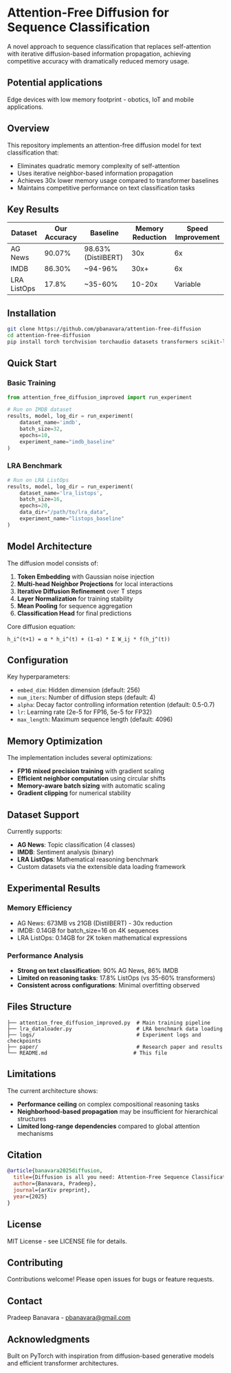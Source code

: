 # Attention-Free Diffusion for Sequence Classification

A novel approach to sequence classification that replaces self-attention with iterative diffusion-based information propagation, achieving competitive accuracy with dramatically reduced memory usage.

## Potential applications
Edge devices with low memory footprint - obotics, IoT and mobile applications.

## Overview

This repository implements an attention-free diffusion model for text classification that:
- Eliminates quadratic memory complexity of self-attention
- Uses iterative neighbor-based information propagation
- Achieves 30x lower memory usage compared to transformer baselines
- Maintains competitive performance on text classification tasks

## Key Results

| Dataset | Our Accuracy | Baseline | Memory Reduction | Speed Improvement |
|---------|--------------|----------|------------------|-------------------|
| AG News | 90.07% | 98.63% (DistilBERT) | 30x | 6x |
| IMDB | 86.30% | ~94-96% | 30x+ | 6x |
| LRA ListOps | 17.8% | ~35-60% | 10-20x | Variable |

## Installation

```bash
git clone https://github.com/pbanavara/attention-free-diffusion
cd attention-free-diffusion
pip install torch torchvision torchaudio datasets transformers scikit-learn
```

## Quick Start

### Basic Training
```python
from attention_free_diffusion_improved import run_experiment

# Run on IMDB dataset
results, model, log_dir = run_experiment(
    dataset_name='imdb',
    batch_size=32,
    epochs=10,
    experiment_name="imdb_baseline"
)
```

### LRA Benchmark
```python
# Run on LRA ListOps
results, model, log_dir = run_experiment(
    dataset_name='lra_listops',
    batch_size=16,
    epochs=20,
    data_dir="/path/to/lra_data",
    experiment_name="listops_baseline"
)
```

## Model Architecture

The diffusion model consists of:
1. **Token Embedding** with Gaussian noise injection
2. **Multi-head Neighbor Projections** for local interactions
3. **Iterative Diffusion Refinement** over T steps
4. **Layer Normalization** for training stability
5. **Mean Pooling** for sequence aggregation
6. **Classification Head** for final predictions

Core diffusion equation:
```
h_i^(t+1) = α * h_i^(t) + (1-α) * Σ W_ij * f(h_j^(t))
```

## Configuration

Key hyperparameters:
- `embed_dim`: Hidden dimension (default: 256)
- `num_iters`: Number of diffusion steps (default: 4)
- `alpha`: Decay factor controlling information retention (default: 0.5-0.7)
- `lr`: Learning rate (2e-5 for FP16, 5e-5 for FP32)
- `max_length`: Maximum sequence length (default: 4096)

## Memory Optimization

The implementation includes several optimizations:
- **FP16 mixed precision training** with gradient scaling
- **Efficient neighbor computation** using circular shifts
- **Memory-aware batch sizing** with automatic scaling
- **Gradient clipping** for numerical stability

## Dataset Support

Currently supports:
- **AG News**: Topic classification (4 classes)
- **IMDB**: Sentiment analysis (binary)
- **LRA ListOps**: Mathematical reasoning benchmark
- Custom datasets via the extensible data loading framework

## Experimental Results

### Memory Efficiency
- AG News: 673MB vs 21GB (DistilBERT) - 30x reduction
- IMDB: 0.14GB for batch_size=16 on 4K sequences
- LRA ListOps: 0.14GB for 2K token mathematical expressions

### Performance Analysis
- **Strong on text classification**: 90% AG News, 86% IMDB
- **Limited on reasoning tasks**: 17.8% ListOps (vs 35-60% transformers)
- **Consistent across configurations**: Minimal overfitting observed

## Files Structure

```
├── attention_free_diffusion_improved.py  # Main training pipeline
├── lra_dataloader.py                     # LRA benchmark data loading
├── logs/                                 # Experiment logs and checkpoints
├── paper/                                # Research paper and results
└── README.md                            # This file
```

## Limitations

The current architecture shows:
- **Performance ceiling** on complex compositional reasoning tasks
- **Neighborhood-based propagation** may be insufficient for hierarchical structures
- **Limited long-range dependencies** compared to global attention mechanisms

## Citation

```bibtex
@article{banavara2025diffusion,
  title={Diffusion is all you need: Attention-Free Sequence Classification},
  author={Banavara, Pradeep},
  journal={arXiv preprint},
  year={2025}
}
```

## License

MIT License - see LICENSE file for details.

## Contributing

Contributions welcome! Please open issues for bugs or feature requests.

## Contact

Pradeep Banavara - pbanavara@gmail.com

## Acknowledgments

Built on PyTorch with inspiration from diffusion-based generative models and efficient transformer architectures.
